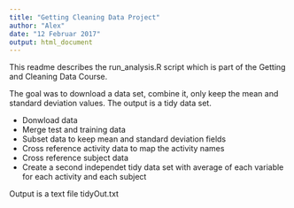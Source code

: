 ```yaml
---
title: "Getting Cleaning Data Project"
author: "Alex"
date: "12 Februar 2017"
output: html_document
---
```


This readme describes the run_analysis.R script which is part of the Getting and Cleaning Data Course.

The goal was to download a data set, combine it, only keep the mean and standard deviation values. The output is a tidy data set.

* Donwload data
* Merge test and training data
* Subset data to keep mean and standard deviation fields
* Cross reference activity data to map the activity names
* Cross reference subject data
* Create a second independet tidy data set with average of each variable for each activity and each subject

Output is a text file tidyOut.txt